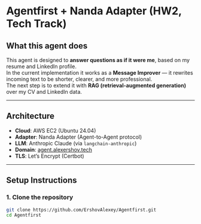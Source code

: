 # Agentfirst + Nanda Adapter (HW2, Tech Track)

## What this agent does
This agent is designed to **answer questions as if it were me**, based on my resume and LinkedIn profile.  
In the current implementation it works as a **Message Improver** — it rewrites incoming text to be shorter, clearer, and more professional.  
The next step is to extend it with **RAG (retrieval-augmented generation)** over my CV and LinkedIn data.

---

## Architecture
- **Cloud**: AWS EC2 (Ubuntu 24.04)  
- **Adapter**: Nanda Adapter (Agent-to-Agent protocol)  
- **LLM**: Anthropic Claude (via `langchain-anthropic`)  
- **Domain**: [agent.alexershov.tech](https://agent.alexershov.tech)  
- **TLS**: Let’s Encrypt (Certbot)  

---

## Setup Instructions

### 1. Clone the repository
```bash
git clone https://github.com/ErshovAlexey/Agentfirst.git
cd Agentfirst
